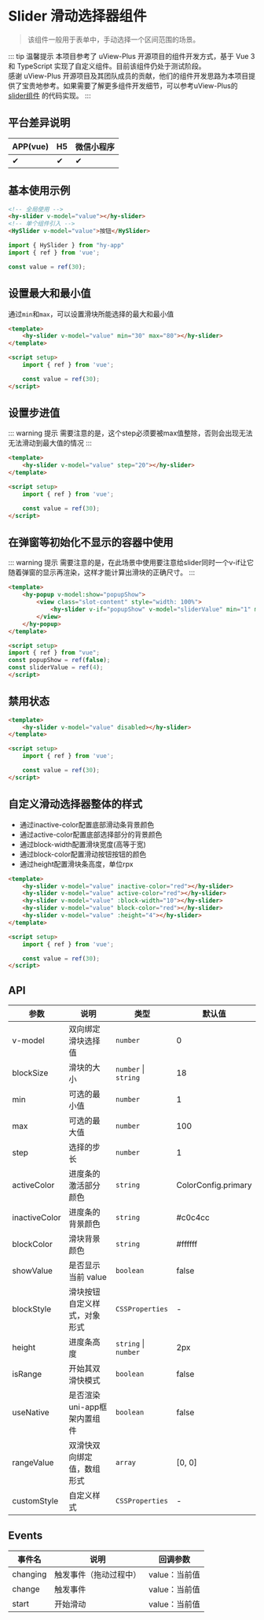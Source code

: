 # Slider 滑动选择器组件
> 该组件一般用于表单中，手动选择一个区间范围的场景。

::: tip 温馨提示
本项目参考了 uView-Plus 开源项目的组件开发方式，基于 Vue 3 和 TypeScript 实现了自定义组件。目前该组件仍处于测试阶段。<br>
感谢 uView-Plus 开源项目及其团队成员的贡献，他们的组件开发思路为本项目提供了宝贵地参考。如果需要了解更多组件开发细节，可以参考uView-Plus的 [slider组件](https://uiadmin.net/uview-plus/components/slider.html) 的代码实现。
:::

## 平台差异说明

| APP(vue) | H5 | 微信小程序 |
|----------|----|-------|
| ✔        | ✔  | ✔     |

## 基本使用示例

```html
<!-- 全局使用 -->
<hy-slider v-model="value"></hy-slider>
<!-- 单个组件引入 -->
<HySlider v-model="value">按钮</HySlider>
```
```ts
import { HySlider } from "hy-app"
import { ref } from 'vue';

const value = ref(30);  
```

## 设置最大和最小值
通过`min`和`max`，可以设置滑块所能选择的最大和最小值
```html
<template>
    <hy-slider v-model="value" min="30" max="80"></hy-slider>
</template>

<script setup>
    import { ref } from 'vue';

    const value = ref(30);
</script>
```

## 设置步进值
::: warning 提示
需要注意的是，这个step必须要被max值整除，否则会出现无法无法滑动到最大值的情况
:::
```html
<template>
    <hy-slider v-model="value" step="20"></hy-slider>
</template>

<script setup>
    import { ref } from 'vue';

    const value = ref(30);
</script>
```

## 在弹窗等初始化不显示的容器中使用
::: warning 提示
需要注意的是，在此场景中使用要注意给slider同时一个v-if让它随着弹窗的显示再渲染，这样才能计算出滑块的正确尺寸。
:::
```html
<template>
    <hy-popup v-model:show="popupShow">
        <view class="slot-content" style="width: 100%">
            <hy-slider v-if="popupShow" v-model="sliderValue" min="1" max="4" showValue></hy-slider>
        </view>
    </hy-popup>
</template>

<script setup> 
import { ref } from "vue";
const popupShow = ref(false);
const sliderValue = ref(4);
</script>
```

## 禁用状态
```html
<template>
    <hy-slider v-model="value" disabled></hy-slider>
</template>

<script setup>
    import { ref } from 'vue';

    const value = ref(30);
</script>
```

## 自定义滑动选择器整体的样式
- 通过inactive-color配置底部滑动条背景颜色
- 通过active-color配置底部选择部分的背景颜色
- 通过block-width配置滑块宽度(高等于宽)
- 通过block-color配置滑动按钮按钮的颜色
- 通过height配置滑块条高度，单位rpx
```html
<template>
    <hy-slider v-model="value" inactive-color="red"></hy-slider>
    <hy-slider v-model="value" active-color="red"></hy-slider>
    <hy-slider v-model="value" :block-width="10"></hy-slider>
    <hy-slider v-model="value" block-color="red"></hy-slider>
    <hy-slider v-model="value" :height="4"></hy-slider>
</template>

<script setup>
    import { ref } from 'vue';

    const value = ref(30);
</script>
```

## API

| 参数            | 说明                | 类型                   | 默认值                 |
|---------------|-------------------|----------------------|---------------------|
| v-model       | 双向绑定滑块选择值         | `number`             | 0                   |
| blockSize     | 滑块的大小             | `number` \| `string` | 18                  |
| min           | 可选的最小值            | `number`             | 1                   |
| max           | 可选的最大值            | `number`             | 100                 |
| step          | 选择的步长             | `number`             | 1                   |
| activeColor   | 进度条的激活部分颜色        | `string`             | ColorConfig.primary |
| inactiveColor | 进度条的背景颜色          | `string`             | #c0c4cc             |
| blockColor    | 滑块背景颜色            | `string`             | #ffffff             |
| showValue     | 是否显示当前 value      | `boolean`            | false               |
| blockStyle    | 滑块按钮自定义样式，对象形式    | `CSSProperties`      | -                   |
| height        | 进度条高度             | `string` \| `number` | 2px                 |
| isRange       | 开始其双滑快模式          | `boolean`            | false               |
| useNative     | 是否渲染uni-app框架内置组件 | `boolean`            | false               |
| rangeValue    | 双滑快双向绑定值，数组形式     | `array`              | [0, 0]              |
| customStyle   | 自定义样式             | `CSSProperties`      | -                   |

## Events

| 事件名   | 说明          | 回调参数 |
|-------|-------------|----|
| changing | 触发事件（拖动过程中） | value：当前值   |
| change | 触发事件        | value：当前值   |
| start | 开始滑动        | value：当前值   |
